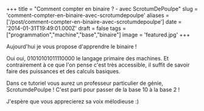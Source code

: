 +++
title = "Comment compter en binaire ? - avec ScrotumDePoulpe"
slug = 'comment-compter-en-binaire-avec-scrotumdepoulpe'
aliases = ['/post/comment-compter-en-binaire-avec-scrotumdepoulpe']
date = '2014-01-31T19:49:01.000Z'
draft = false
tags = ["programmation","machine","base","binaire"]
image = 'featured.jpg'
+++

Aujourd'hui je vous propose d'apprendre le binaire !

Oui oui, 01010101011110000 le langage primaire des machines. Et contrairement à ce que l'on pense c'est très accessible, il suffit de savoir faire des puissances et des calculs basiques. 

Dans ce tutoriel vous aurez un professeur particulier de génie, ScrotumdePoulpe ! C'est parti pour passer de la base 10 à la base 2 !

J'espère que vous apprecierez sa voix mélodieuse :)
